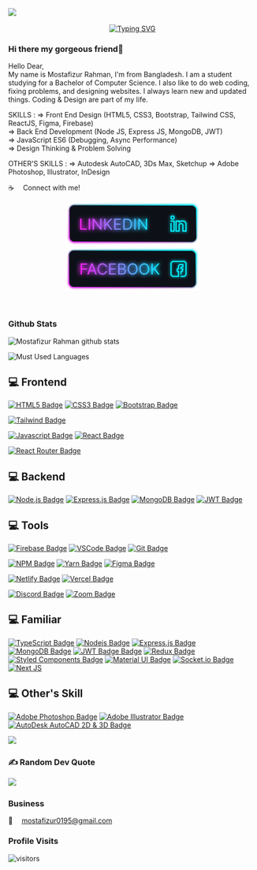 <img src='assets/cover.gif'>


<p align="center"><a href="https://git.io/typing-svg"><img src="https://readme-typing-svg.demolab.com?font=Fira+Code&pause=1000&center=true&vCenter=true&width=550&lines=I'm+a+Frontend+Developer;I'm+a+Backend+Developer;" alt="Typing SVG" /></a></p>

### Hi there my gorgeous friend👋

Hello Dear, <br/>
My name is Mostafizur Rahman, I'm from Bangladesh. I am a student studying for a Bachelor of Computer Science. I also like to do web coding, fixing problems, and designing websites. I always learn new and updated things. Coding & Design are part of my life.

SKILLS :
=> Front End Design (HTML5, CSS3, Bootstrap, Tailwind CSS, ReactJS, Figma, Firebase)
<br/>
=> Back End Development (Node JS, Express JS, MongoDB, JWT) <br/>
=> JavaScript ES6 (Debugging, Async Performance) <br/>
=> Design Thinking & Problem Solving <br/>

OTHER'S SKILLS :
=> Autodesk AutoCAD, 3Ds Max, Sketchup
=> Adobe Photoshop, Illustrator, InDesign

:coffee: &emsp;Connect with me!
<br />

<p align="center">
    <!-- linkedIN -->
    <a target="_blank" href="https://www.linkedin.com/in/mostafizur-pro/">
    <img src='assets/icons/Linkedin.png'>
    </a>
    <!-- Facebook -->
    <a target="_blank" href="https://www.facebook.com/mostafizur.proo">
    <img src='assets/icons/Facebook.png'>
    </a>
    <!-- Twitter -->
    <!-- <a target="_blank" href="mostafizur0195@gmail.com">
    <img src='assets/icons/'>  </a> -->
</p>
<br />


<!--
 [![Facebook Badge](https://img.shields.io/badge/Facebook-1877F2?style=for-the-badge&logo=facebook&logoColor=white)](https://www.facebook.com/mostafizur.proo) [![Linkedin Badge](https://img.shields.io/badge/LinkedIn-0077B5?style=for-the-badge&logo=linkedin&logoColor=white)](https://www.linkedin.com/in/mostafizur-pro/) [![Mail Badge](https://img.shields.io/badge/Gmail-D14836?style=for-the-badge&logo=gmail&logoColor=white)](mailto:mostafizur0195@gmail.com)


<a href="https://app.daily.dev/
Mostafizur-Pro">
<img src="https://api.daily.dev/devcards/b938f35fbd7645579d970bb20950bfd6.png?r=zpd" align="right" width="250" alt="Ab Naeem's Dev Card"/>
</a>



 -->


### Github Stats

![Mostafizur Rahman github stats](https://github-readme-stats.vercel.app/api?username=Mostafizur-Pro&count_private=true&theme=tokyonight&hide=contribs,prs)

![Must Used Languages](https://github-readme-stats.vercel.app/api/top-langs/?username=Mostafizur-Pro&layout=compact&theme=tokyonight&hide")



<!-- ## 💻 Things I code with -->

## 💻 Frontend

[![HTML5 Badge](https://img.shields.io/badge/-Html5-E34c26?style=for-the-badge&labelColor=black&logo=html5&logoColor=E34c26)](#)
[![CSS3 Badge](https://img.shields.io/badge/CSS3-1572B6?style=for-the-badge&labelColor=black&logo=css3&logoColor=1572B6)](#)
[![Bootstrap Badge](https://img.shields.io/badge/Bootstrap-553C7B?style=for-the-badge&labelColor=black&logo=bootstrap&logoColor=553C7B)](#)

[![Tailwind Badge](https://img.shields.io/badge/Tailwind%20CSS-092749?style=for-the-badge&logo=tailwindcss&logoColor=06B6D4&labelColor=000000)](#)

[![Javascript Badge](https://img.shields.io/badge/-Javascript-F0DB4F?style=for-the-badge&labelColor=black&logo=javascript&logoColor=F0DB4F)](#)
[![React Badge](https://img.shields.io/badge/-React-61DBFB?style=for-the-badge&labelColor=black&logo=react&logoColor=61DBFB)](#)

[![React Router Badge](https://img.shields.io/badge/React_Router-CA4245?style=for-the-badge&labelColor=black&logo=react-router&logoColor=CA4245)](#)

## 💻 Backend

[![Node.js Badge](https://img.shields.io/badge/-Nodejs-3C873A?style=for-the-badge&labelColor=black&logo=node.js&logoColor=3C873A)](#)
[![Express.js Badge](https://img.shields.io/badge/Express.js-000000?style=for-the-badge&logo=express&logoColor=white)](#)
[![MongoDB Badge](https://img.shields.io/badge/MongoDB-4EA94B?style=for-the-badge&labelColor=black&logo=mongodb&logoColor=4EA94B)](#)
[![JWT Badge](https://img.shields.io/badge/JWT-black?style=for-the-badge&logo=JSON%20web%20tokens&logoColor=00ADEF)](#)

## 💻 Tools

[![Firebase Badge](https://img.shields.io/badge/firebase-FFCA28.svg?&style=for-the-badge&labelColor=black&logo=firebase&logoColor=FFCA28)](#)
[![VSCode Badge](https://img.shields.io/badge/Visual_Studio-0078D7?style=for-the-badge&labelColor=black&logo=visual%20studio&logoColor=0078D7)](#)
[![Git Badge](https://img.shields.io/badge/Git-F05032?style=for-the-badge&labelColor=black&logo=git&logoColor=f34f29)](#)

[![NPM Badge](https://img.shields.io/badge/NPM-%23CC3534.svg?style=for-the-badge&labelColor=black&logo=npm&logoColor=CC3534)](#)
[![Yarn Badge](https://img.shields.io/badge/yarn-%232C8EBB.svg?style=for-the-badge&labelColor=black&logo=yarn&logoColor=2C8EBB)](#)
[![Figma Badge](https://img.shields.io/badge/figma-%23F24E1E.svg?style=for-the-badge&labelColor=black&logo=figma&logoColor=F24E1E)](#)

[![Netlify Badge](https://img.shields.io/badge/Netlify-00C7B7?style=for-the-badge&labelColor=black&logo=netlify&logoColor=#00C7B7)](#)
[![Vercel Badge](https://img.shields.io/badge/vercel-%23000000.svg?style=for-the-badge&labelColor=black&logo=vercel&logoColor=white)](#)

[![Discord Badge](https://img.shields.io/badge/Discord-7289DA?style=for-the-badge&labelColor=black&logo=discord&logoColor=7289DA)](#)
[![Zoom Badge](https://img.shields.io/badge/Zoom-2D8CFF?style=for-the-badge&labelColor=black&logo=zoom&logoColor=2D8CFF)](#)

## 💻 Familiar

[![TypeScript Badge](https://img.shields.io/badge/typescript-%23007ACC.svg?style=for-the-badge&labelColor=black&logo=typescript&logoColor=007ACC)](#)
[![Nodejs Badge](https://img.shields.io/badge/-Nodejs-3C873A?style=for-the-badge&labelColor=black&logo=node.js&logoColor=3C873A)](#)
[![Express.js Badge](https://img.shields.io/badge/Express.js-000000?style=for-the-badge&logo=express&logoColor=white)](#)
[![MongoDB Badge](https://img.shields.io/badge/MongoDB-4EA94B?style=for-the-badge&labelColor=black&logo=mongodb&logoColor=4EA94B)](#)
[![JWT Badge Badge](https://img.shields.io/badge/JWT-black?style=for-the-badge&logo=JSON%20web%20tokens&logoColor=00ADEF)](#)
[![Redux Badge](https://img.shields.io/badge/redux-%23593d88.svg?style=for-the-badge&labelColor=black&logo=redux&logoColor=593d88)](#)
[![Styled Components Badge](https://img.shields.io/badge/styled--components-DB7093?style=for-the-badge&labelColor=black&logo=styled-components&logoColor=DB7093)](#)
[![Material UI Badge](https://img.shields.io/badge/Material--UI-0081CB?style=for-the-badge&labelColor=black&logo=material-ui&logoColor=white)](#)
[![Socket.io Badge](https://img.shields.io/badge/Socket.io-black?style=for-the-badge&logo=socket.io&badgeColor=010101)](#)
[![Next JS](https://img.shields.io/badge/Next-black?style=for-the-badge&labelColor=black&logo=next.js&logoColor=white)](#)

## 💻 Other's Skill

[![Adobe Photoshop Badge](https://img.shields.io/badge/adobe_photoshop-%2331A8FF.svg?style=for-the-badge&labelColor=black&logo=adobephotoshop&logoColor=31A8FF)](#)
[![Adobe Illustrator Badge](https://img.shields.io/badge/adobe_illustrator-%23FF7D00.svg?style=for-the-badge&labelColor=black&logo=adobe%20illustrator&logoColor=FF7D00)](#)
[![AutoDesk AutoCAD 2D & 3D Badge](https://img.shields.io/badge/AutoDesk_AutoCAD-%23FF7D00.svg?style=for-the-badge&labelColor=black&logo=adobe%20autocad&logoColor=FF7D00)](#)
<!--
 [![Next JS](https://img.shields.io/badge/Next-black?style=for-the-badge&labelColor=black&logo=next.js&logoColor=white)](#) 
 ![React Native](https://img.shields.io/badge/react_native-%2320232a.svg?style=for-the-badge&logo=react&logoColor=%2361DAFB)

 -->

![](https://github-readme-streak-stats.herokuapp.com/?user=Mostafizur-Pro&theme=react&hide_border=false)

### ✍️ Random Dev Quote

![](https://quotes-github-readme.vercel.app/api?type=horizontal&theme=radical)

### Business

:email: &emsp;mostafizur0195@gmail.com

### Profile Visits

![visitors](https://visitor-badge.glitch.me/badge?page_id=Mostafizur-Pro.Mostafizur-Pro)
